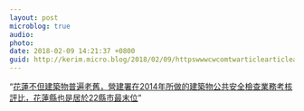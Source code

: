 ```yaml
---
layout: post
microblog: true
audio: 
photo: 
date: 2018-02-09 14:21:37 +0800
guid: http://kerim.micro.blog/2018/02/09/httpswwwcwcomtwarticlearticleactionid.html
---
```

“[花蓮不但建築物普遍老舊，營建署在2014年所做的建築物公共安全檢查業務考核評比，花蓮縣也是居於22縣市最末位](https://www.cw.com.tw/article/article.action?id=5088150)”
